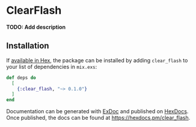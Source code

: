 # ClearFlash

**TODO: Add description**

## Installation

If [available in Hex](https://hex.pm/docs/publish), the package can be installed
by adding `clear_flash` to your list of dependencies in `mix.exs`:

```elixir
def deps do
  [
    {:clear_flash, "~> 0.1.0"}
  ]
end
```

Documentation can be generated with [ExDoc](https://github.com/elixir-lang/ex_doc)
and published on [HexDocs](https://hexdocs.pm). Once published, the docs can
be found at <https://hexdocs.pm/clear_flash>.

